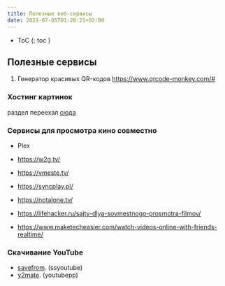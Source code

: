 ```yaml
---
title: Полезные веб-сервисы
date: 2021-07-05T01:20:21+03:00
---
```


- ToC
{: toc }

## Полезные сервисы

1. Генератор красивых QR-кодов <https://www.qrcode-monkey.com/#>


### Хостинг картинок
раздел переехал [сюда](../coding/hosting.md#images)


### Сервисы для просмотра кино совместно
- Plex
- <https://w2g.tv/>
- <https://vmeste.tv/>
- <https://syncplay.pl/>
- <https://notalone.tv/>

- <https://lifehacker.ru/sajty-dlya-sovmestnogo-prosmotra-filmov/>
- <https://www.maketecheasier.com/watch-videos-online-with-friends-realtime/>

### Скачивание YouTube
- [savefrom](https://ru.savefrom.net/101/). (ssyoutube)
- [y2mate](https://www.y2mate.com). (youtubepp)
